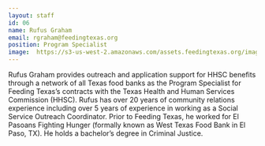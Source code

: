 ```yaml
---
layout: staff
id: 06
name: Rufus Graham
email: rgraham@feedingtexas.org
position: Program Specialist
image: 	https://s3-us-west-2.amazonaws.com/assets.feedingtexas.org/images/staff/rufus-graham.JPG
---
```

Rufus Graham provides outreach and application support for HHSC benefits through a network of all Texas food banks as the Program Specialist for Feeding Texas’s contracts with the Texas Health and Human Services Commission (HHSC). Rufus has over 20 years of community relations experience including over 5 years of experience in working as a Social Service Outreach Coordinator. Prior to Feeding Texas, he worked for El Pasoans Fighting Hunger (formally known as West Texas Food Bank in El Paso, TX). He holds a bachelor’s degree in Criminal Justice.

